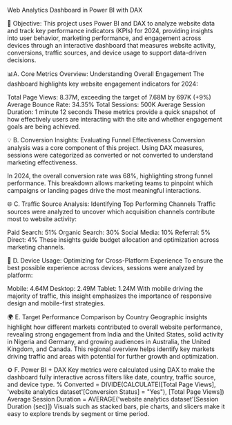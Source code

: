 Web Analytics Dashboard in Power BI with DAX

🎯 Objective:
This project uses Power BI and DAX to analyze website data and track key performance indicators (KPIs) for 2024, providing insights into user behavior, marketing performance, and engagement across devices through an interactive dashboard that measures website activity, conversions, traffic sources, and device usage to support data-driven decisions.

📊A. Core Metrics Overview: Understanding Overall Engagement
The dashboard highlights key website engagement indicators for 2024:

Total Page Views: 8.37M, exceeding the target of 7.68M by 697K (+9%)
Average Bounce Rate: 34.35%
Total Sessions: 500K
Average Session Duration: 1 minute 12 seconds
These metrics provide a quick snapshot of how effectively users are interacting with the site and whether engagement goals are being achieved.

💡 B. Conversion Insights: Evaluating Funnel Effectiveness
Conversion analysis was a core component of this project. Using DAX measures, sessions were categorized as converted or not converted to understand marketing effectiveness.

In 2024, the overall conversion rate was 68%, highlighting strong funnel performance.
This breakdown allows marketing teams to pinpoint which campaigns or landing pages drive the most meaningful interactions.

🌐 C. Traffic Source Analysis: Identifying Top Performing Channels
Traffic sources were analyzed to uncover which acquisition channels contribute most to website activity:

Paid Search: 51%
Organic Search: 30%
Social Media: 10%
Referral: 5%
Direct: 4%
These insights guide budget allocation and optimization across marketing channels.

📱 D. Device Usage: Optimizing for Cross-Platform Experience
To ensure the best possible experience across devices, sessions were analyzed by platform:

Mobile: 4.64M
Desktop: 2.49M
Tablet: 1.24M
With mobile driving the majority of traffic, this insight emphasizes the importance of responsive design and mobile-first strategies.

🌍 E. Target Performance Comparison by Country
Geographic insights highlight how different markets contributed to overall website performance, revealing strong engagement from India and the United States, solid activity in Nigeria and Germany, and growing audiences in Australia, the United Kingdom, and Canada. This regional overview helps identify key markets driving traffic and areas with potential for further growth and optimization.

⚙️ F. Power BI + DAX
Key metrics were calculated using DAX to make the dashboard fully interactive across filters like date, country, traffic source, and device type.
% Converted = DIVIDE(CALCULATE([Total Page Views], 'website analytics dataset'[Conversion Status] = "Yes"), [Total Page Views])
Average Session Duration = AVERAGE('website analytics dataset'[Session Duration (sec)])
Visuals such as stacked bars, pie charts, and slicers make it easy to explore trends by segment or time period.
